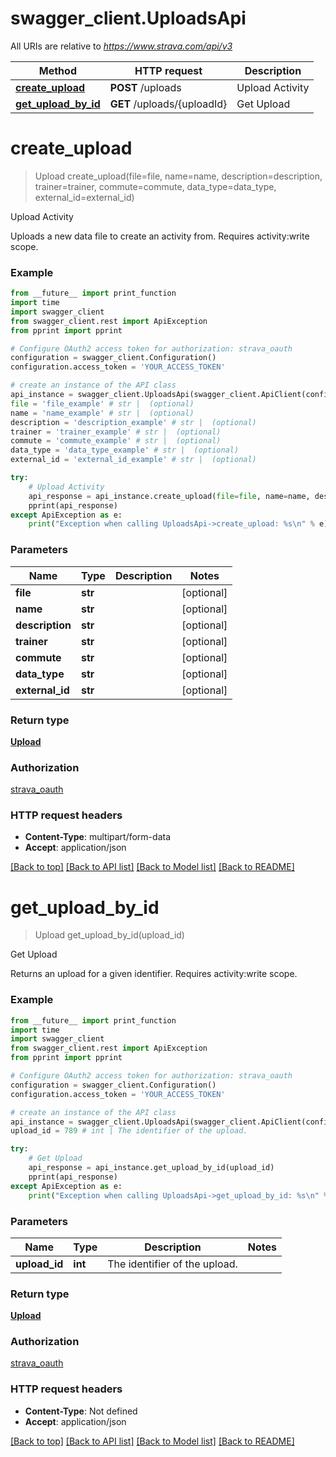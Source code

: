 # swagger_client.UploadsApi

All URIs are relative to *https://www.strava.com/api/v3*

Method | HTTP request | Description
------------- | ------------- | -------------
[**create_upload**](UploadsApi.md#create_upload) | **POST** /uploads | Upload Activity
[**get_upload_by_id**](UploadsApi.md#get_upload_by_id) | **GET** /uploads/{uploadId} | Get Upload

# **create_upload**
> Upload create_upload(file=file, name=name, description=description, trainer=trainer, commute=commute, data_type=data_type, external_id=external_id)

Upload Activity

Uploads a new data file to create an activity from. Requires activity:write scope.

### Example
```python
from __future__ import print_function
import time
import swagger_client
from swagger_client.rest import ApiException
from pprint import pprint

# Configure OAuth2 access token for authorization: strava_oauth
configuration = swagger_client.Configuration()
configuration.access_token = 'YOUR_ACCESS_TOKEN'

# create an instance of the API class
api_instance = swagger_client.UploadsApi(swagger_client.ApiClient(configuration))
file = 'file_example' # str |  (optional)
name = 'name_example' # str |  (optional)
description = 'description_example' # str |  (optional)
trainer = 'trainer_example' # str |  (optional)
commute = 'commute_example' # str |  (optional)
data_type = 'data_type_example' # str |  (optional)
external_id = 'external_id_example' # str |  (optional)

try:
    # Upload Activity
    api_response = api_instance.create_upload(file=file, name=name, description=description, trainer=trainer, commute=commute, data_type=data_type, external_id=external_id)
    pprint(api_response)
except ApiException as e:
    print("Exception when calling UploadsApi->create_upload: %s\n" % e)
```

### Parameters

Name | Type | Description  | Notes
------------- | ------------- | ------------- | -------------
 **file** | **str**|  | [optional] 
 **name** | **str**|  | [optional] 
 **description** | **str**|  | [optional] 
 **trainer** | **str**|  | [optional] 
 **commute** | **str**|  | [optional] 
 **data_type** | **str**|  | [optional] 
 **external_id** | **str**|  | [optional] 

### Return type

[**Upload**](Upload.md)

### Authorization

[strava_oauth](../README.md#strava_oauth)

### HTTP request headers

 - **Content-Type**: multipart/form-data
 - **Accept**: application/json

[[Back to top]](#) [[Back to API list]](../README.md#documentation-for-api-endpoints) [[Back to Model list]](../README.md#documentation-for-models) [[Back to README]](../README.md)

# **get_upload_by_id**
> Upload get_upload_by_id(upload_id)

Get Upload

Returns an upload for a given identifier. Requires activity:write scope.

### Example
```python
from __future__ import print_function
import time
import swagger_client
from swagger_client.rest import ApiException
from pprint import pprint

# Configure OAuth2 access token for authorization: strava_oauth
configuration = swagger_client.Configuration()
configuration.access_token = 'YOUR_ACCESS_TOKEN'

# create an instance of the API class
api_instance = swagger_client.UploadsApi(swagger_client.ApiClient(configuration))
upload_id = 789 # int | The identifier of the upload.

try:
    # Get Upload
    api_response = api_instance.get_upload_by_id(upload_id)
    pprint(api_response)
except ApiException as e:
    print("Exception when calling UploadsApi->get_upload_by_id: %s\n" % e)
```

### Parameters

Name | Type | Description  | Notes
------------- | ------------- | ------------- | -------------
 **upload_id** | **int**| The identifier of the upload. | 

### Return type

[**Upload**](Upload.md)

### Authorization

[strava_oauth](../README.md#strava_oauth)

### HTTP request headers

 - **Content-Type**: Not defined
 - **Accept**: application/json

[[Back to top]](#) [[Back to API list]](../README.md#documentation-for-api-endpoints) [[Back to Model list]](../README.md#documentation-for-models) [[Back to README]](../README.md)

